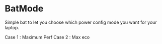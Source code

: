 # BatMode

Simple bat to let you choose which power config mode you want for your laptop.

Case 1 : Maximum Perf
Case 2 : Max eco
